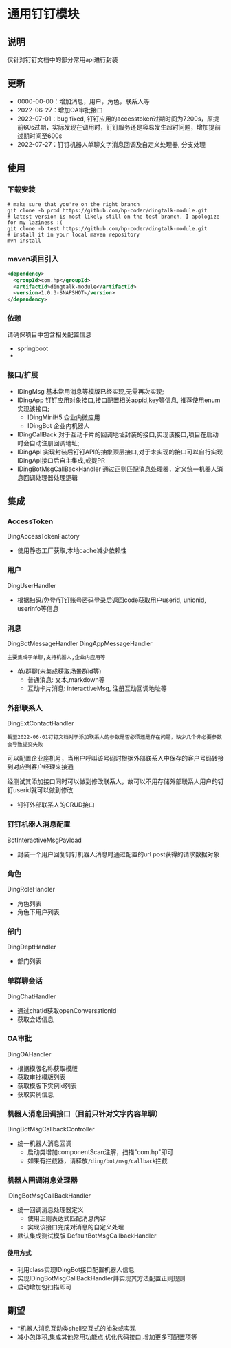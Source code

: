 # 通用钉钉模块

## 说明
仅针对钉钉文档中的部分常用api进行封装

## 更新
- 0000-00-00：增加消息，用户，角色，联系人等
- 2022-06-27：增加OA审批接口
- 2022-07-01：bug fixed, 钉钉应用的accesstoken过期时间为7200s，原提前60s过期，实际发现在调用时，钉钉服务还是容易发生超时问题，增加提前过期时间至600s
- 2022-07-27：钉钉机器人单聊文字消息回调及自定义处理器, 分支处理 

## 使用
### 下载安装
```shell
# make sure that you're on the right branch
git clone -b prod https://github.com/hp-coder/dingtalk-module.git
# latest version is most likely still on the test branch, I apologize for my laziness :( 
git clone -b test https://github.com/hp-coder/dingtalk-module.git
# install it in your local maven repository
mvn install
```
### maven项目引入
```xml
<dependency>
  <groupId>com.hp</groupId>
  <artifactId>dingtalk-module</artifactId>
  <version>1.0.3-SNAPSHOT</version>
</dependency>
```

### 依赖
请确保项目中包含相关配置信息
- springboot
- 
### 接口/扩展
- IDingMsg 基本常用消息等模版已经实现,无需再次实现;
- IDingApp 钉钉应用对象接口,接口配置相关appid,key等信息, 推荐使用enum实现该接口;
    - IDingMiniH5 企业内微应用
    - IDingBot 企业内机器人
- IDingCallBack 对于互动卡片的回调地址封装的接口,实现该接口,项目在启动时会自动注册回调地址;
- IDingApi 实现封装后钉钉API的抽象顶层接口,对于未实现的接口可以自行实现IDingApi接口后自主集成,或提PR
- IDingBotMsgCallBackHandler 通过正则匹配消息处理器，定义统一机器人消息回调处理器处理逻辑
## 集成
### AccessToken
DingAccessTokenFactory
- 使用静态工厂获取,本地cache减少依赖性

### 用户
DingUserHandler
- 根据扫码/免登/钉钉账号密码登录后返回code获取用户userid, unionid, userinfo等信息

### 消息
DingBotMessageHandler
DingAppMessageHandler

`主要集成于单聊,支持机器人,企业内应用等`
- 单/群聊(未集成获取场景群id等)
    - 普通消息: 文本,markdown等
    - 互动卡片消息: interactiveMsg, 注册互动回调地址等

### 外部联系人
DingExtContactHandler

`截至2022-06-01钉钉文档对于添加联系人的参数是否必须还是存在问题，缺少几个非必要参数会导致提交失败`

可以配置企业座机号，当用户呼叫该号码时根据外部联系人中保存的客户号码转接到对应到客户经理来接通

经测试其添加接口同时可以做到修改联系人，故可以不用存储外部联系人用户的钉钉userid就可以做到修改
- 钉钉外部联系人的CRUD接口

### 钉钉机器人消息配置
BotInteractiveMsgPayload
- 封装一个用户回复钉钉机器人消息时通过配置的url post获得的请求数据对象

### 角色
DingRoleHandler
- 角色列表
- 角色下用户列表

### 部门
DingDeptHandler
- 部门列表

### 单群聊会话
DingChatHandler
- 通过chatId获取openConversationId
- 获取会话信息

### OA审批
DingOAHandler
- 根据模版名称获取模版
- 获取审批模版列表
- 获取模版下实例id列表
- 获取实例信息

### 机器人消息回调接口（目前只针对文字内容单聊）
DingBotMsgCallbackController
- 统一机器人消息回调
    - 启动类增加componentScan注解，扫描"com.hp"即可
    - 如果有拦截器，请释放`/ding/bot/msg/callback`拦截

### 机器人回调消息处理器
IDingBotMsgCallBackHandler
- 统一回调消息处理器定义
    - 使用正则表达式匹配消息内容
    - 实现该接口完成对消息的自定义处理
- 默认集成测试模版 DefaultBotMsgCallbackHandler

#### 使用方式
- 利用class实现IDingBot接口配置机器人信息
- 实现IDingBotMsgCallBackHandler并实现其方法配置正则规则
- 启动增加包扫描即可


## 期望
- *机器人消息互动类shell交互式的抽象或实现
- 减小包体积,集成其他常用功能点,优化代码接口,增加更多可配置项等
